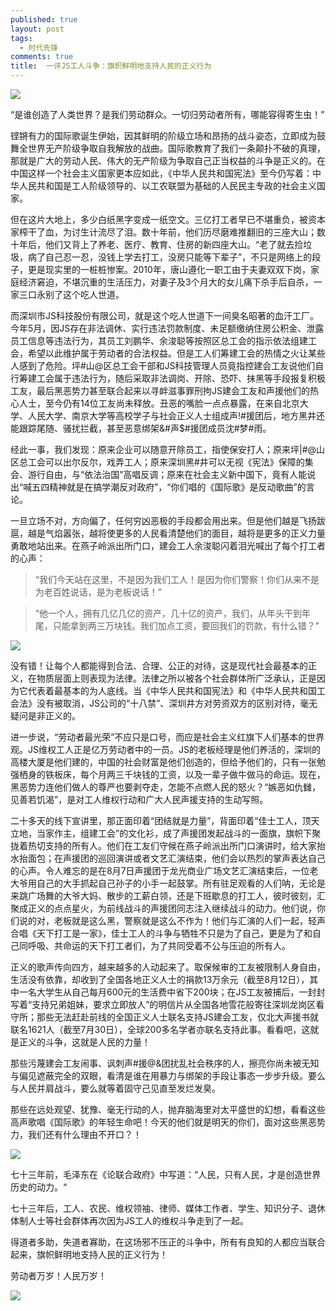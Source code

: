```yaml
---
published: true
layout: post
tags:
  - 时代先锋
comments: true
title:  一评JS工人斗争：旗帜鲜明地支持人民的正义行为
---
```



![](https://i.loli.net/2018/08/22/5b7ccc00ce56b.jpg)

“是谁创造了人类世界？是我们劳动群众。一切归劳动者所有，哪能容得寄生虫！”

铿锵有力的国际歌诞生伊始，因其鲜明的阶级立场和昂扬的战斗姿态，立即成为鼓舞全世界无产阶级争取自我解放的战曲。国际歌教育了我们一条颠扑不破的真理，那就是广大的劳动人民、伟大的无产阶级为争取自己正当权益的斗争是正义的。在中国这样一个社会主义国家更本应如此，《中华人民共和国宪法》至今仍写着：中华人民共和国是工人阶级领导的、以工农联盟为基础的人民民主专政的社会主义国家。

但在这片大地上，多少白纸黑字变成一纸空文。三亿打工者早已不堪重负，被资本家榨干了血，为讨生计流尽了泪。数十年前，他们历尽磨难推翻旧的三座大山；数十年后，他们又背上了养老、医疗、教育、住房的新四座大山。“老了就去捡垃圾，病了自己忍一忍，没钱上学去打工，没房只能等下辈子”，不只是网络上的段子，更是现实里的一桩桩惨案。2010年，唐山遵化一职工由于夫妻双双下岗，家庭经济窘迫，不堪沉重的生活压力，对妻子及3个月大的女儿痛下杀手后自杀，一家三口永别了这个吃人世道。

而深圳市JS科技股份有限公司，就是这个吃人世道下一间臭名昭著的血汗工厂。今年5月，因JS存在非法调休、实行违法罚款制度、未足额缴纳住房公积金、泄露员工信息等违法行为，其员工刘鹏华、余浚聪等按照区总工会的指示依法组建工会，希望以此维护属于劳动者的合法权益。但是工人们筹建工会的热情之火让某些人感到了危险。坪#山@区总工会干部和JS科技管理人员竟指控建会工友说他们自行筹建工会属于违法行为，随后采取非法调岗、开除、恐吓、抹黑等手段报复积极工友，最后黑恶势力甚至联合起来以寻衅滋事罪刑拘JS建会工友和声援他们的热心人士，至今仍有14位工友尚未释放。丑恶的嘴脸一点点暴露，在来自北京大学、人民大学、南京大学等高校学子与社会正义人士组成声!#援团后，地方黑井还能跟踪尾随、骚扰拦截，甚至恶意绑架&#声$#援团成员沈#梦#雨。

经此一事，我们发现：原来企业可以随意开除员工，指使保安打人；原来坪|#@山区总工会可以出尔反尔，戏弄工人；原来深圳黑#井可以无视《宪法》保障的集会、游行自由，与“依法治国”高唱反调；原来在社会主义新中国下，竟有人能说出“喊五四精神就是在搞学潮反对政府”，“你们唱的《国际歌》是反动歌曲”的言论。

一旦立场不对，方向偏了，任何穷凶恶极的手段都会用出来。但是他们越是飞扬跋扈，越是气焰嚣张，越将使更多的人民看清楚他们的面目，越将是更多的正义力量勇敢地站出来。在燕子岭派出所门口，建会工人余浚聪闪着泪光喊出了每个打工者的心声：

>“我们今天站在这里，不是因为我们工人！是因为你们警察！你们从来不是为老百姓说话，是为老板说话！”

>“他一个人，拥有几亿几亿的资产，几十亿的资产，我们，从年头干到年尾，只能拿到两三万块钱。我们加点工资，要回我们的罚款，有什么错？”

![](http://sdxf26.ml/wp-content/uploads/2018/08/0060lm7Tly1fu4tvtcukej30k00f1dhe.jpg)

没有错！让每个人都能得到合法、合理、公正的对待，这是现代社会最基本的正义，在物质层面上则表现为法律。法律之所以被各个社会群体所广泛承认，正是因为它代表着最基本的为人底线。当《中华人民共和国宪法》和《中华人民共和国工会法》没有被取消，JS公司的“十八禁”、深圳井方对劳资双方的区别对待，毫无疑问是非正义的。

进一步说，“劳动者最光荣”不应只是口号，而应是社会主义红旗下人们基本的世界观。JS维权工人正是亿万劳动者中的一员。JS的老板经理是他们养活的，深圳的高楼大厦是他们建的，中国的社会财富是他们创造的，但给予他们的，只有一张勉强栖身的铁板床，每个月两三千块钱的工资，以及一辈子做牛做马的命运。现在，黑恶势力连他们做人的尊严也要剥夺走，怎能不点燃人民的怒火？“嫉恶如仇雠，见善若饥渴”，是对工人维权行动和广大人民声援支持的生动写照。

二十多天的线下宣讲里，那正面印着“团结就是力量”，背面印着“佳士工人，顶天立地，当家作主，组建工会”的文化衫，成了声援团发起战斗的一面旗，旗帜下聚拢着热切支持的所有人。他们在工友们守候在燕子岭派出所门口演讲时，给大家抬水抬面包；在声援团的巡回演讲或者文艺汇演结束，他们会以热烈的掌声表达自己的心声。令人难忘的是在8月7日声援团于龙光商业广场文艺汇演结束后，一位老大爷用自己的大手抓起自己孙子的小手一起鼓掌。所有驻足观看的人们呐，无论是来跳广场舞的大爷大妈、散步的工薪白领，还是下班歇息的打工人，彼时彼刻，汇聚成正义的点点星火，为前线战斗的声援团同志注入继续战斗的动力。他们说，你们说的对，老板就是这么黑，警察就是这么不作为！他们与汇演的人们一起，轻声合唱《天下打工是一家》，佳士工人的斗争与牺牲不只是为了自己，更是为了和自己同呼吸、共命运的天下打工者们，为了共同受着不公与压迫的所有人。

正义的歌声传向四方，越来越多的人动起来了。取保候审的工友被限制人身自由，生活没有依靠，却收到了全国各地正义人士的捐款13万余元（截至8月12日），其中一名大学生从自己每月600元的生活费中省下200块；在JS工友被捕后，一封封写着“支持兄弟姐妹，要求立即放人”的明信片从全国各地雪花般寄往深圳龙岗区看守所；那些无法赶赴前线的全国正义人士联名支持JS建会工友，仅北大声援书就联名1621人（截至7月30日），全球200多名学者亦联名支持此事。看看吧，这就是正义的斗争，这就是人民的力量！

那些污蔑建会工友闹事、讽刺声#援@&团扰乱社会秩序的人，擦亮你尚未被无知与偏见遮蔽完全的双眼，看清是谁在用暴力与绑架的手段让事态一步步升级。要么与人民并肩战斗，要么就等着固守己见直至发烂发臭。

那些在远处观望、犹豫、毫无行动的人，抛弃脑海里对太平盛世的幻想，看看这些高声歌唱《国际歌》的年轻生命吧！今天的他们就是明天的你们，面对这些黑恶势力，我们还有什么理由不开口？！

![](https://files.catbox.moe/hf0ont.jpg)

七十三年前，毛泽东在《论联合政府》中写道：“人民，只有人民，才是创造世界历史的动力。“

七十三年后，工人、农民、维权领袖、律师、媒体工作者、学生、知识分子、退休体制人士等社会群体再次因为JS工人的维权斗争走到了一起。

得道者多助，失道者寡助，在这场邪不压正的斗争中，所有有良知的人都应当联合起来，旗帜鲜明地支持人民的正义行为！

劳动者万岁！人民万岁！

![](https://files.catbox.moe/pj4ac1.jpg)

